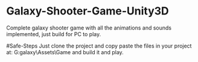 # Galaxy-Shooter-Game-Unity3D
Complete galaxy shooter game with all the animations and sounds implemented, just build for PC to play.

#Safe-Steps
Just clone the project and copy paste the files in your project at: G:galaxy\Assets\Game  and build it and play.
